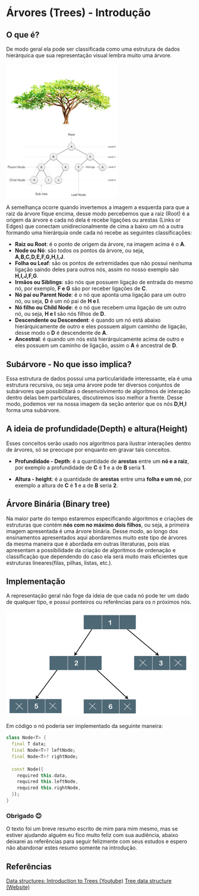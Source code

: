 # Árvores (Trees) - Introdução

## O que é?

De modo geral ela pode ser classificada como uma estrutura de dados hierárquica que sua representação visual lembra muito uma árvore.

<img src="./../../images/concepts/trees/tree_illustrator.png" alt="tree_illustrator" width="300"/><img src="./../../images/concepts/trees/binary_tree.jpeg" alt="tree_illustrator" width="300"/>

A semelhança ocorre quando invertemos a imagem a esquerda para que a raiz da árvore fique encima, desse modo percebemos que a raiz (Root) é a origem da árvore e cada nó dela é recebe ligações ou arestas (Links or Edges) que conectam unidirecionalmente de cima a baixo um nó a outra formando uma hierárquia onde cada nó recebe as seguintes classificações:

- **Raiz ou Root**: é o ponto de origem da árvore, na imagem acima é o **A**.
- **Node ou Nó**: são todos os pontos da árvore, ou seja, **A,B,C,D,E,F,G,H,I,J**.
- **Folha ou Leaf**: são os pontos de extremidades que não possui nenhuma ligação saindo deles para outros nós, assim no nosso exemplo são **H,I,J,F,G**.
- **Irmãos ou Siblings**: são nós que possuem ligação de entrada do mesmo nó, por exemplo, **F e G** são por receber ligações de **C**.
- **Nó pai ou Parent Node**: é o nó que aponta uma ligação para um outro nó, ou seja, **D** é um nó pai de **H e I**.
- **Nó filho ou Child Node**: é o nó que recebem uma ligação de um outro nó, ou seja, **H e I** são nós filhos de **D**.
- **Descendente ou Descendent**: é quando um nó está abaixo hierárquicamente de outro e eles possuem algum caminho de ligação, desse modo o **D** é descendente de **A**.
- **Ancestral**: é quando um nós está hierárquicamente acima de outro e eles possuem um caminho de ligação, assim o **A** é ancestral de **D**.

## Subárvore - No que isso implica?

Essa estrutura de dados possui uma particularidade interessante, ela é uma estrutura recursiva, ou seja uma árvore pode ter diversos conjuntos de subárvores que possibilitará o desenvolvimento de algoritmos de interação dentro delas bem particulares, discutiremos isso melhor a frente. Desse modo, podemos ver na nossa imagem da seção anterior que os nós **D,H,I** forma uma subárvore.

## A ideia de profundidade(Depth) e altura(Height)

Esses conceitos serão usado nos algoritmos para ilustrar interações dentro de árvores, só se preocupe por enquanto em gravar tais conceitos.

- **Profundidade - Depth**: é a quantidade de **arestas** entre um **nó e a raiz**, por exemplo a profundidade de **C** é **1** e a de **B** seria **1**.

- **Altura - height**: é a quantidade de **arestas** entre uma **folha e um nó**, por exemplo a altura de **C** é **1** e a de **B** seria **2**.

## Árvore Binária (Binary tree)

Na maior parte do tempo estaremos especificando algoritmos e criações de estruturas que contém **nós com no máximo dois filhos**, ou seja, a primeira imagem apresentada é uma árvore binária. Desse modo, ao longo dos ensinamentos apresentados aqui abordaremos muito este tipo de árvores da mesma maneira que é abordada em outras literaturas, pois elas apresentam a possibilidade da criação de algoritmos de ordenação e classificação que dependendo do caso ela será muito mais eficientes que estruturas lineares(filas, pilhas, listas, etc.).

## Implementação

A representação geral não foge da ideia de que cada nó pode ter um dado de qualquer tipo, e possui ponteiros ou referências para os _n_ próximos nós.

<img src="./../../images/concepts/trees/binary_tree_ponteiros.png" alt="binary_tree_ponteiros"/>

Em código o nó poderia ser implementado da seguinte maneira:

```dart
class Node<T> {
  final T data;
  final Node<T>? leftNode;
  final Node<T>? rightNode;

  const Node({
    required this.data,
    required this.leftNode,
    required this.rightNode,
  });
}
```

### Obrigado 😊

O texto foi um breve resumo escrito de mim para mim mesmo, mas se estiver ajudando alguém eu fico muito feliz com sua audiência, abaixo deixarei as referências para seguir felizmente com seus estudos e espero não abandonar estes resumo somente na introdução.

## Referências

[Data structures: Introduction to Trees (Youtube)](https://www.youtube.com/watch?v=qH6yxkw0u78&list=PL2_aWCzGMAwI3W_JlcBbtYTwiQSsOTa6P&index=28&ab_channel=mycodeschool)
[Tree data structure (Website)](https://www.tutorialspoint.com/data_structures_algorithms/tree_data_structure.htm)
